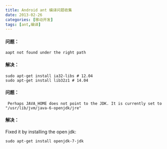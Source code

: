 ```yaml
---
title: Android ant 编译问题收集
date: 2013-02-26
categories: [移动开发]
tags: [ant,编译]
---
```


#### 问题：

```
aapt not found under the right path
```

#### 解决：

```
sudo apt-get install ia32-libs # 12.04
sudo apt-get install lib32z1 # 14.04
```

#### 问题：

```
 Perhaps JAVA_HOME does not point to the JDK. It is currently set to "/usr/lib/jvm/java-6-openjdk/jre"
```

#### 解决：

Fixed it by installing the open jdk:

```
sudo apt-get install openjdk-7-jdk
```
